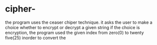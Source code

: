 # cipher-
the program uses the ceaser chiper technique.
it asks the user to make a choice whether to encrypt or decrypt a given string
if the choice is encryption, the program used the given index from zero(0) to twenty five(25) inorder to convert the 
